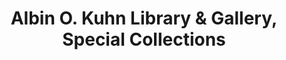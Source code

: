 ---
layout: repo
title: "Albin O. Kuhn Library & Gallery, Special Collections"
id: 1760
permalink: repos/1760/
---